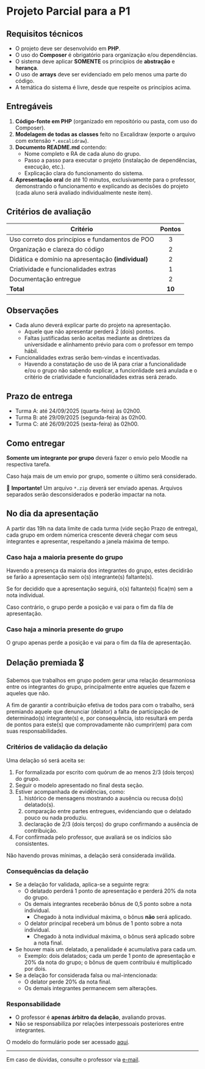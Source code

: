 # Projeto Parcial para a P1

## Requisitos técnicos

- O projeto deve ser desenvolvido em **PHP**.
- O uso do **Composer** é obrigatório para organização e/ou dependências.
- O sistema deve aplicar **SOMENTE** os princípios de **abstração** e **herança**.
- O uso de **arrays** deve ser evidenciado em pelo menos uma parte do código.
- A temática do sistema é livre, desde que respeite os princípios acima.

## Entregáveis

1. **Código-fonte em PHP** (organizado em repositório ou pasta, com uso do Composer).
2. **Modelagem de todas as classes** feito no Excalidraw (exporte o arquivo com extensão `*.excalidraw`).
3. **Documento README.md** contendo:
   - Nome completo e RA de cada aluno do grupo.
   - Passo a passo para executar o projeto (instalação de dependências, execução, etc.).
   - Explicação clara do funcionamento do sistema.
4. **Apresentação oral** de até 10 minutos, exclusivamente para o professor, demonstrando o funcionamento e explicando
   as decisões do projeto (cada aluno será avaliado individualmente neste item).

## Critérios de avaliação

| Critério                                            | Pontos |
| --------------------------------------------------- | :----: |
| Uso correto dos princípios e fundamentos de POO     |   3    |
| Organização e clareza do código                     |   2    |
| Didática e domínio na apresentação **(individual)** |   2    |
| Criatividade e funcionalidades extras               |   1    |
| Documentação entregue                               |   2    |
| **Total**                                           | **10** |

## Observações

- Cada aluno deverá explicar parte do projeto na apresentação.
  - Aquele que não apresentar perderá 2 (dois) pontos.
  - Faltas justificadas serão aceitas mediante as diretrizes da universidade e alinhamento prévio para com o professor
    em tempo hábil.
- Funcionalidades extras serão bem-vindas e incentivadas.
  - Havendo a constatação de uso de IA para criar a funcionalidade e/ou o grupo não sabendo explicar, a funcionlidade
    será anulada e o critério de criatividade e funcionalidades extras será zerado.

## Prazo de entrega

- Turma A: até 24/09/2025 (quarta-feira) às 02h00.
- Turma B: até 29/09/2025 (segunda-feira) às 02h00.
- Turma C: até 26/09/2025 (sexta-feira) às 02h00.

## Como entregar

**Somente um integrante por grupo** deverá fazer o envio pelo Moodle na respectiva tarefa.

Caso haja mais de um envio por grupo, somente o último será considerado.

🚨 **Importante!** Um arquivo `*.zip` deverá ser enviado apenas. Arquivos separados serão desconsiderados e poderão
impactar na nota.

## No dia da apresentação

A partir das 19h na data limite de cada turma (vide seção Prazo de entrega), cada grupo em ordem númerica crescente
deverá chegar com seus integrantes e apresentar, respeitando a janela máxima de tempo.

### Caso haja a maioria presente do grupo

Havendo a presença da maioria dos integrantes do grupo, estes decidirão se farão a apresentação sem o(s) integrante(s)
faltante(s).

Se for decidido que a apresentação seguirá, o(s) faltante(s) fica(m) sem a nota individual.

Caso contrário, o grupo perde a posição e vai para o fim da fila de apresentação.

### Caso haja a minoria presente do grupo

O grupo apenas perde a posição e vai para o fim da fila de apresentação.

## Delação premiada 🎖️

Sabemos que trabalhos em grupo podem gerar uma relação desarmoniosa entre os integrantes do grupo, principalmente entre
aqueles que fazem e aqueles que não.

A fim de garantir a contribuição efetiva de todos para com o trabalho, será premiando aquele que denunciar (delator) a
falta de participação de determinado(s) integrante(s) e, por consequência, isto resultará em perda de pontos para
este(s) que comprovadamente não cumprir(em) para com suas responsabilidades.

### Critérios de validação da delação

Uma delação só será aceita se:

1. For formalizada por escrito com quórum de ao menos 2/3 (dois terços) do grupo.
2. Seguir o modelo apresentado no final desta seção.
3. Estiver acompanhada de evidências, como:
   1. histórico de mensagens mostrando a ausência ou recusa do(s) delatado(s).
   2. comparação entre partes entregues, evidenciando que o delatado pouco ou nada produziu.
   3. declaração de 2/3 (dois terços) do grupo confirmando a ausência de contribuição.
4. For confirmada pelo professor, que avaliará se os indícios são consistentes.

Não havendo provas mínimas, a delação será considerada inválida.

### Consequências da delação

- Se a delação for validada, aplica-se a seguinte regra:
  - O delatado perderá 1 ponto de apresentação e perderá 20% da nota do grupo.
  - Os demais integrantes receberão bônus de 0,5 ponto sobre a nota individual.
    - Chegado à nota individual máxima, o bônus **não** será aplicado.
  - O delator principal receberá um bônus de 1 ponto sobre a nota individual.
    - Chegado à nota individual máxima, o bônus será aplicado sobre a nota final.
- Se houver mais um delatado, a penalidade é acumulativa para cada um.
  - Exemplo: dois delatados; cada um perde 1 ponto de apresentação e 20% da nota do grupo; o bônus de quem contribuiu é
    multiplicado por dois.
- Se a delação for considerada falsa ou mal-intencionada:
  - O delator perde 20% da nota final.
  - Os demais integrantes permanecem sem alterações.

### Responsabilidade

- O professor é **apenas árbitro da delação**, avaliando provas.
- Não se responsabiliza por relações interpessoais posteriores entre integrantes.

O modelo do formulário pode ser acessado [aqui](delacao-premiada.md).

---

Em caso de dúvidas, consulte o professor via [e-mail](mailto:gustavomarttos@unimar.br).
